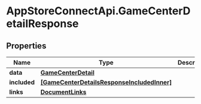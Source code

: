 # AppStoreConnectApi.GameCenterDetailResponse

## Properties

Name | Type | Description | Notes
------------ | ------------- | ------------- | -------------
**data** | [**GameCenterDetail**](GameCenterDetail.md) |  | 
**included** | [**[GameCenterDetailsResponseIncludedInner]**](GameCenterDetailsResponseIncludedInner.md) |  | [optional] 
**links** | [**DocumentLinks**](DocumentLinks.md) |  | 



